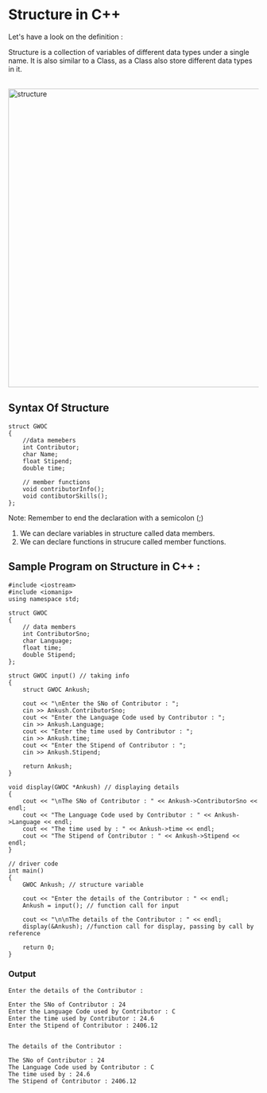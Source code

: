 # Structure in C++

<p> Let's have a look on the definition : </p>
<p> Structure is a collection of variables of different data types under a single name. 
It is also similar to a Class, as a Class also store different data types in it.
</p>
<br>

<!-- ![Structure](https://github.com/ankushsingh24/winter-of-contributing/blob/C_CPP/C_CPP/Procedural%20Structures/Structure/Diagram/structure-in-cpp.png) -->

<img width="600" alt="structure" src="https://user-images.githubusercontent.com/83535682/134462533-e6bdf4d0-71db-47c9-b6f2-ca27d8dbd290.png">


<br>

## Syntax Of Structure

```
struct GWOC
{
    //data memebers
    int Contributor;
    char Name;
    float Stipend;
    double time;

    // member functions
    void contributorInfo();
    void contibutorSkills();
};
```

Note: Remember to end the declaration with a semicolon (;)

1. We can declare variables in structure called data members.
2. We can declare functions in strucure called member functions.

## Sample Program on Structure in C++ :

```
#include <iostream>
#include <iomanip>
using namespace std;

struct GWOC
{
    // data members
    int ContributorSno;
    char Language;
    float time;
    double Stipend;
};

struct GWOC input() // taking info
{
    struct GWOC Ankush;

    cout << "\nEnter the SNo of Contributor : ";
    cin >> Ankush.ContributorSno;
    cout << "Enter the Language Code used by Contributor : ";
    cin >> Ankush.Language;
    cout << "Enter the time used by Contributor : ";
    cin >> Ankush.time;
    cout << "Enter the Stipend of Contributor : ";
    cin >> Ankush.Stipend;

    return Ankush;
}

void display(GWOC *Ankush) // displaying details
{
    cout << "\nThe SNo of Contributor : " << Ankush->ContributorSno << endl;
    cout << "The Language Code used by Contributor : " << Ankush->Language << endl;
    cout << "The time used by : " << Ankush->time << endl;
    cout << "The Stipend of Contributor : " << Ankush->Stipend << endl;
}

// driver code
int main()
{
    GWOC Ankush; // structure variable

    cout << "Enter the details of the Contributor : " << endl;
    Ankush = input(); // function call for input

    cout << "\n\nThe details of the Contributor : " << endl;
    display(&Ankush); //function call for display, passing by call by reference

    return 0;
}
```

### Output

```
Enter the details of the Contributor :

Enter the SNo of Contributor : 24
Enter the Language Code used by Contributor : C
Enter the time used by Contributor : 24.6
Enter the Stipend of Contributor : 2406.12


The details of the Contributor :

The SNo of Contributor : 24
The Language Code used by Contributor : C
The time used by : 24.6
The Stipend of Contributor : 2406.12
```
